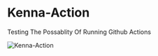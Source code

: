 # Kenna-Action
Testing The Possablity Of Running Github Actions 


![Kenna-Action](https://github.com/KennaPublicSamples/Kenna-Action/workflows/Kenna-Action/badge.svg)
